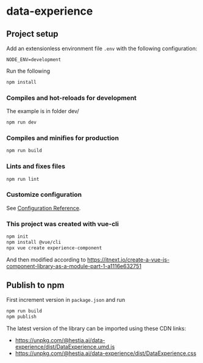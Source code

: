 # data-experience

## Project setup

Add an extensionless environment file `.env` with the following configuration:

```
NODE_ENV=development
```

Run the following

```sh
npm install
```

### Compiles and hot-reloads for development

The example is in folder dev/

```sh
npm run dev
```

### Compiles and minifies for production

```sh
npm run build
```

### Lints and fixes files

```sh
npm run lint
```

### Customize configuration

See [Configuration Reference](https://cli.vuejs.org/config/).

### This project was created with vue-cli

```sh
npm init
npm install @vue/cli
npx vue create experience-component
```

And then modified according to https://itnext.io/create-a-vue-js-component-library-as-a-module-part-1-a1116e632751

## Publish to npm

First increment version in `package.json` and run

```sh
npm run build
npm publish
```

The latest version of the library can be imported using these CDN links:

- https://unpkg.com/@hestia.ai/data-experience/dist/DataExperience.umd.js
- https://unpkg.com/@hestia.ai/data-experience/dist/DataExperience.css
